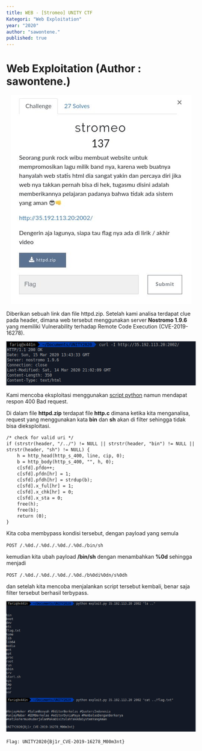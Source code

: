 ```yaml
---
title: WEB - [Stromeo] UNITY CTF
Kategori: "Web Exploitation"
year: "2020"
author: "sawontene."
published: true
---
```


# Web Exploitation (Author : sawontene.)

<p align="center">
  <img src="/web/stromeo-soal.png" alt="soal stromeo">
</p>

Diberikan sebuah link dan file httpd.zip. Setelah kami analisa terdapat clue pada header, dimana web tersebut menggunakan server **Nostromo 1.9.6** yang memiliki Vulnerability terhadap Remote Code Execution (CVE-2019-16278).

<p align="center">
  <img src="/web/nostromo.png" alt="nostromo">
</p>

Kami mencoba eksploitasi menggunakan [script python](https://github.com/sudohyak/exploit/blob/master/CVE-2019-16278/exploit.py) namun mendapat respon 400 Bad request.

Di dalam file **httpd.zip** terdapat file **http.c** dimana ketika kita menganalisa, request yang menggunakan kata **bin** dan **sh** akan di filter sehingga tidak bisa dieksploitasi.

```
/* check for valid uri */
if (strstr(header, "/../") != NULL || strstr(header, "bin") != NULL || strstr(header, "sh") != NULL) {
    h = http_head(http_s_400, line, cip, 0);
    b = http_body(http_s_400, "", h, 0);
    c[sfd].pfdo++;
    c[sfd].pfdn[hr] = 1;
    c[sfd].pfdh[hr] = strdup(b);
    c[sfd].x_ful[hr] = 1;
    c[sfd].x_chk[hr] = 0;
    c[sfd].x_sta = 0;
    free(h);
    free(b);
    return (0);
}
```

Kita coba membypass kondisi tersebut, dengan payload yang semula

`POST /.%0d./.%0d./.%0d./.%0d./bin/sh`

kemudian kita ubah payload **/bin/sh** dengan menambahkan **%0d** sehingga menjadi

`POST /.%0d./.%0d./.%0d./.%0d./b%0di%0dn/s%0dh`

dan setelah kita mencoba menjalankan script tersebut kembali, benar saja filter tersebut berhasil terbypass.

<p align="center">
  <img src="/web/nostromo-rce.png" alt="nostromo rce">
</p>

`Flag: UNITY2020{Bj1r_CVE-2019-16278_M00m3nt}` 
